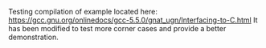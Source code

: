 Testing compilation of example located here: https://gcc.gnu.org/onlinedocs/gcc-5.5.0/gnat_ugn/Interfacing-to-C.html
It has been modified to test more corner cases and provide a better demonstration.
